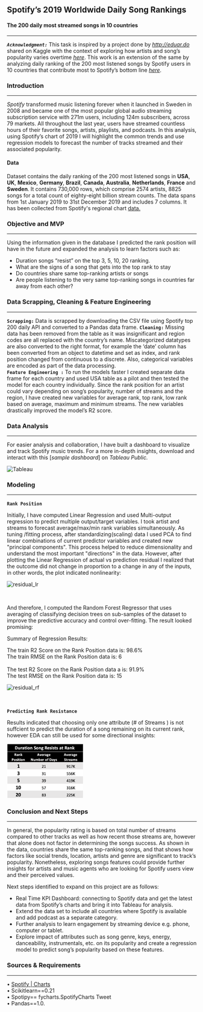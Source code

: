 

## **Spotify’s 2019 Worldwide Daily Song Rankings** <br>         
#### The 200 daily most streamed songs in 10 countries

___


 ***<code>Acknowledgment:</code>*** This task is inspired by a project done by *http://eduar.do* shared on Kaggle with the context of exploring how artists and song’s popularity varies overtime [*here*](https://www.kaggle.com/edumucelli/spotifys-worldwide-daily-song-ranking). This work is an extension of the same by analyzing daily ranking of the 200 most listened songs by Spotify users in 10 countries that contribute most to Spotify’s bottom line [*here*](https://www.hypebot.com/hypebot/2018/02/which-countrys-contribute-most-to-spotifys-bottom-line-chart.html).



### Introduction
___

*Spotify* transformed music listening forever when it launched in Sweden in 2008 and became one of the most popular global audio streaming subscription service with 271m users, including 124m subscribers, across 79 markets. All throughout the last year, users have streamed countless hours of their favorite songs, artists, playlists, and podcasts. In this analysis, using Spotify’s chart of 2019 I will highlight the common trends and use regression models to forecast the number of tracks streamed and their associated popularity.

#### Data

Dataset contains the daily ranking of the 200 most listened songs in **USA**, **UK**, **Mexico**, **Germany**, **Brazil**, **Canada**, **Australia**, **Netherlands**, **France** and **Sweden**. It contains 730,000 rows, which comprise 2574 artists, 8825 songs for a total count of eighty-eight billion stream counts.
The data spans from 1st January 2019 to 31st December 2019 and includes 7 columns.
It has been collected from Spotify's regional chart [data.](https://spotifycharts.com/regional)


### Objective and MVP
___

Using the information given in the database I predicted the rank position will have in the future and expanded the analysis to learn factors such as:<br>
- Duration songs “resist” on the top 3, 5, 10, 20 ranking.                                                                   
- What are the signs of a song that gets into the top rank to stay<br>                                                       
- Do countries share same top-ranking artists or songs<br>                                                                   
- Are people listening to the very same top-ranking songs in countries far away from each other? 




### Data Scrapping, Cleaning & Feature Engineering
___


**<code>Scrapping:</code>** Data is scrapped by downloading the CSV file using Spotify top 200 daily API and converted to a Pandas data frame.  **<code>Cleaning:</code>**  Missing data has been removed from the table as it was insignificant and region codes are all replaced with the country’s name. Miscategorized datatypes are also converted to the right format, for example the ‘date’ column has been converted from an object to datetime and set as index, and rank position changed from continuous to a discrete. Also, categorical variables are encoded as part of the data processing.<br> 
**<code>Feature Engineering :</code>** To run the models faster I created separate data frame for each country and used USA table as a pilot and then tested the model for each country individually. Since the rank position for an artist could vary depending on song’s popularity, number of streams and the region, I have created new variables for average rank, top rank, low rank based on average, maximum and minimum streams. The new variables drastically improved the model’s R2 score. 



### Data Analysis
___

For easier analysis and collaboration, I have built a dashboard to visualize and track Spotify music trends. For a more in-depth insights, download and interact with this [*sample dashboard*] on *Tableau Public.* <br>

![Tableau](https://github.com/moriesam/Spotify-s-Worldwide-Daily-Song-Ranking/blob/master/plots/Tableau_consolidated.png)



### Modeling
___

**<code>Rank Position</code>**

Initially, I have computed Linear Regression and used Multi-output regression to predict multiple output/target variables. I took artist and streams to forecast average/max/min rank variables simultaneously. As tuning /fitting process, after standardizing(scaling) data I used PCA to find linear combinations of current predictor variables and created new "principal components". This process helped to reduce dimensionality and understand the most important "directions" in the data.  However, after plotting the Linear Regression of actual vs prediction residual I realized that the outcome did not change in proportion to a change in any of the inputs, in other words, the plot indicated nonlinearity:<br>

![residual_lr](https://github.com/moriesam/Spotify-s-Worldwide-Daily-Song-Ranking/blob/master/plots/residual_overall_lr.png)

<br>

And therefore, I computed the Random Forest Regressor that uses  averaging of classifying decision trees on sub-samples of the dataset to improve the predictive accuracy and control over-fitting. The result looked promising:
  
Summary of Regression Results:

The train R2 Score on the Rank Position data is:  98.6% <br>
The train RMSE on the Rank Position data is:  6<br>
<br>
The test R2 Score on the Rank Position data a is: 91.9% <br>
The test RMSE on the Rank Position data is:  15<br>


![residual_rf](https://github.com/moriesam/Spotify-s-Worldwide-Daily-Song-Ranking/blob/master/plots/residual_overall_rf.png)

<br>

**<code>Predicting Rank Resistance</code>**

Results indicated that choosing only one attribute (# of Streams ) is not suffcient to predict the duration of a song remaining on its current rank, however EDA can still be used for some directional insights:

<img src="./plots/rank_resist.png" width="40%" height="25%">


<br>


### Conclusion and Next Steps
___

In general, the popularity rating is based on total number of streams compared to other tracks as well as how recent those streams are, however that alone does not factor in determining the songs success. As shown in the data, countries share the same top-ranking songs, and that shows how factors like social trends, location, artists and genre are significant to track’s popularity. Nonetheless, exploring songs features could provide further insights for artists and music agents who are looking for Spotify users view and their perceived values.

Next steps identified to expand on this project are as follows:<br>
- Real Time KPI Dashboard:  connecting to Spotify data and get the latest data from Spotify’s charts and bring it into Tableau for analysis.<br>
- Extend the data set to include all countries where Spotify is available and add podcast as a separate category.<br>
- Further analysis to learn engagement by streaming device e.g. phone, computer or tablet.<br>
- Explore impact of attributes such as song genre, keys, energy, danceability, instrumentals, etc. on its popularity and create a regression model to predict song’s popularity based on these features.



### Sources & Requirements
___

• [Spotify | Charts](https://spotifycharts.com/regional)<br>
• Scikitlearn==0.21<br>
• Spotipy== fycharts.SpotifyCharts Tweet<br>
• Pandas==1.0.
